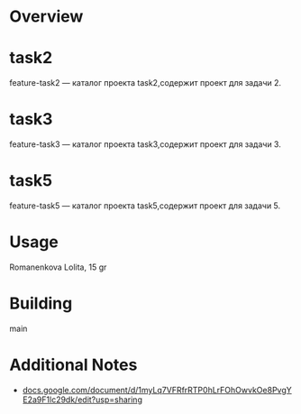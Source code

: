 # Overview 
# task2 
feature-task2 — каталог проекта task2,содержит проект для задачи 2. 
# task3
feature-task3 — каталог проекта task3,содержит проект для задачи 3. 
# task5
feature-task5 — каталог проекта task5,содержит проект для задачи 5. 

# Usage
Romanenkova Lolita, 15 gr

# Building
main

# Additional Notes
- [docs.google.com/document/d/1myLq7VFRfrRTP0hLrFOhOwvkOe8PvgYE2a9F1lc29dk/edit?usp=sharing](https://docs.google.com/document/d/1myLq7VFRfrRTP0hLrFOhOwvkOe8PvgYE2a9F1lc29dk/edit?usp=sharing)
